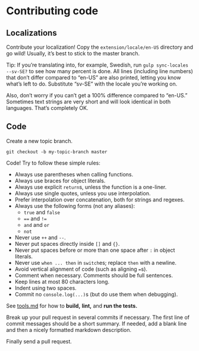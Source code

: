 # Contributing code


## Localizations

Contribute your localization! Copy the `extension/locale/en-US` directory and go
wild! Usually, it’s best to stick to the master branch.

Tip: If you’re translating into, for example, Swedish, run `gulp sync-locales
--sv-SE?` to see how many percent is done. All lines (including line numbers)
that don’t differ compared to “en-US” are also printed, letting you know what’s
left to do. Substitute “sv-SE” with the locale you’re working on.

Also, don’t worry if you can’t get a 100% difference compared to “en-US.”
Sometimes text strings are very short and will look identical in both languages.
That’s completely OK.


## Code

Create a new topic branch.

    git checkout -b my-topic-branch master

Code! Try to follow these simple rules:

- Always use parentheses when calling functions.
- Always use braces for object literals.
- Always use explicit `return`s, unless the function is a one-liner.
- Always use single quotes, unless you use interpolation.
- Prefer interpolation over concatenation, both for strings and regexes.
- Always use the following forms (not any aliases):
  - `true` and `false`
  - `==` and `!=`
  - `and` and `or`
  - `not`
- Never use `++` and `--`.
- Never put spaces directly inside `[]` and `{}`.
- Never put spaces before or more than one space after `:` in object literals.
- Never use `when ... then` in `switch`es; replace `then` with a newline.
- Avoid vertical alignment of code (such as aligning `=`s).
- Comment when necessary. Comments should be full sentences.
- Keep lines at most 80 characters long.
- Indent using two spaces.
- Commit no `console.log(...)`s (but do use them when debugging).

See [tools.md] for how to **build,** **lint,** and **run the tests.**

Break up your pull request in several commits if necessary. The first line of
commit messages should be a short summary. If needed, add a blank line and then
a nicely formatted markdown description.

Finally send a pull request.

[tools.md]: tools.md
